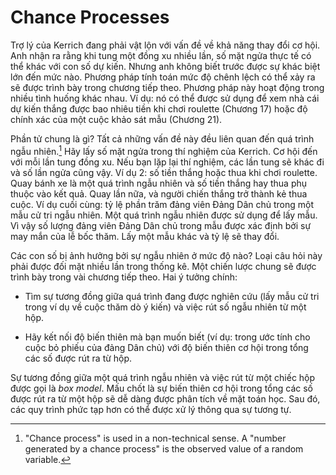 # Chance Processes

Trợ lý của Kerrich đang phải vật lộn với vấn đề về khả năng thay đổi cơ hội. Anh nhận ra rằng khi tung một đồng xu nhiều lần, số mặt ngửa thực tế có thể khác với con số dự kiến. Nhưng anh không biết trước được sự khác biệt lớn đến mức nào. Phương pháp tính toán mức độ chênh lệch có thể xảy ra sẽ được trình bày trong chương tiếp theo. Phương pháp này hoạt động trong nhiều tình huống khác nhau. Ví dụ: nó có thể được sử dụng để xem nhà cái dự kiến thắng được bao nhiêu tiền khi chơi roulette (Chương 17) hoặc độ chính xác của một cuộc khảo sát mẫu (Chương 21).

Phần tử chung là gì? Tất cả những vấn đề này đều liên quan đến quá trình ngẫu nhiên.[^3] Hãy lấy số mặt ngửa trong thí nghiệm của Kerrich. Cơ hội đến với mỗi lần tung đồng xu. Nếu bạn lặp lại thí nghiệm, các lần tung sẽ khác đi và số lần ngửa cũng vậy. Ví dụ 2: số tiền thắng hoặc thua khi chơi roulette. Quay bánh xe là một quá trình ngẫu nhiên và số tiền thắng hay thua phụ thuộc vào kết quả. Quay lần nữa, và người chiến thắng trở thành kẻ thua cuộc. Ví dụ cuối cùng: tỷ lệ phần trăm đảng viên Đảng Dân chủ trong một mẫu cử tri ngẫu nhiên. Một quá trình ngẫu nhiên được sử dụng để lấy mẫu. Vì vậy số lượng đảng viên Đảng Dân chủ trong mẫu được xác định bởi sự may mắn của lễ bốc thăm. Lấy một mẫu khác và tỷ lệ sẽ thay đổi.

Các con số bị ảnh hưởng bởi sự ngẫu nhiên ở mức độ nào? Loại câu hỏi này phải được đối mặt nhiều lần trong thống kê. Một chiến lược chung sẽ được trình bày trong vài chương tiếp theo. Hai ý tưởng chính:

- Tìm sự tương đồng giữa quá trình đang được nghiên cứu (lấy mẫu cử tri trong ví dụ về cuộc thăm dò ý kiến) và việc rút số ngẫu nhiên từ một hộp.

- Hãy kết nối độ biến thiên mà bạn muốn biết (ví dụ: trong ước tính cho cuộc bỏ phiếu của đảng Dân chủ) với độ biến thiên cơ hội trong tổng các số được rút ra từ hộp.

Sự tương đồng giữa một quá trình ngẫu nhiên và việc rút từ một chiếc hộp được gọi là _box model_. Mấu chốt là sự biến thiên cơ hội trong tổng các số được rút ra từ một hộp sẽ dễ dàng được phân tích về mặt toán học. Sau đó, các quy trình phức tạp hơn có thể được xử lý thông qua sự tương tự.

[^3]: "Chance process" is used in a non-technical sense. A "number generated by a chance process" is the observed value of a random variable.
